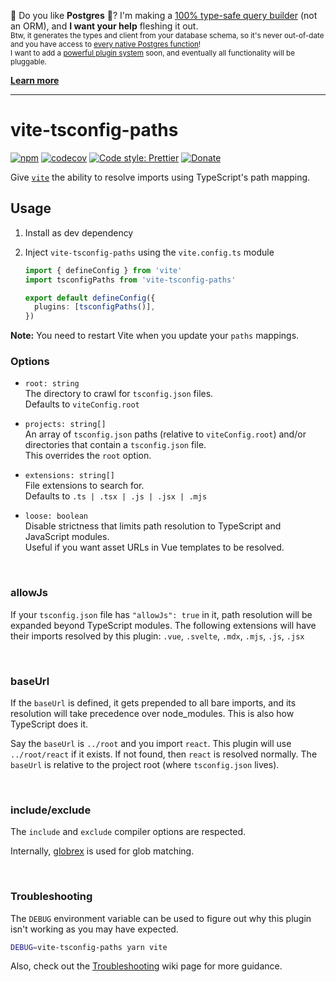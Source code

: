 👋 Do you like **Postgres** 🐘? I'm making a [100% type-safe query builder](https://github.com/alloc/tusken) (not an ORM), and **I want your help** fleshing it out.  
<sub>
   Btw, it generates the types and client from your database schema, so it's never out-of-date and you have access to [every native Postgres function](https://github.com/alloc/tusken/blob/master/spec/generated/test/functions.ts)!  
   I want to add a [powerful plugin system](https://github.com/alloc/tusken/issues/11) soon, and eventually all functionality will be pluggable.
</sub>

[**Learn more**](https://github.com/alloc/tusken)  

---

# vite-tsconfig-paths

[![npm](https://img.shields.io/npm/v/vite-tsconfig-paths.svg)](https://www.npmjs.com/package/vite-tsconfig-paths)
[![codecov](https://codecov.io/gh/aleclarson/vite-tsconfig-paths/branch/master/graph/badge.svg)](https://codecov.io/gh/aleclarson/vite-tsconfig-paths)
[![Code style: Prettier](https://img.shields.io/badge/code_style-prettier-ff69b4.svg)](https://github.com/prettier/prettier)
[![Donate](https://img.shields.io/badge/Donate-PayPal-green.svg)](https://paypal.me/alecdotbiz)

Give [`vite`] the ability to resolve imports using TypeScript's path mapping.

[`vite`]: https://github.com/vitejs/vite

## Usage

1. Install as dev dependency

2. Inject `vite-tsconfig-paths` using the `vite.config.ts` module

   ```ts
   import { defineConfig } from 'vite'
   import tsconfigPaths from 'vite-tsconfig-paths'

   export default defineConfig({
     plugins: [tsconfigPaths()],
   })
   ```

**Note:** You need to restart Vite when you update your `paths` mappings.

### Options

- `root: string`  
  The directory to crawl for `tsconfig.json` files.  
  Defaults to `viteConfig.root`

- `projects: string[]`  
  An array of `tsconfig.json` paths (relative to `viteConfig.root`)
  and/or directories that contain a `tsconfig.json` file.  
  This overrides the `root` option.

- `extensions: string[]`  
  File extensions to search for.  
  Defaults to `.ts | .tsx | .js | .jsx | .mjs`

- `loose: boolean`  
  Disable strictness that limits path resolution to TypeScript and JavaScript modules.  
  Useful if you want asset URLs in Vue templates to be resolved.

&nbsp;

### allowJs

If your `tsconfig.json` file has `"allowJs": true` in it, path resolution will be expanded beyond TypeScript modules. The following extensions will have their imports resolved by this plugin: `.vue`, `.svelte`, `.mdx`, `.mjs`, `.js`, `.jsx`

&nbsp;

### baseUrl

If the `baseUrl` is defined, it gets prepended to all bare imports, and its resolution will take precedence over node_modules. This is also how TypeScript does it.

Say the `baseUrl` is `../root` and you import `react`. This plugin will use `../root/react` if it exists. If not found, then `react` is resolved normally. The `baseUrl` is relative to the project root (where `tsconfig.json` lives).

&nbsp;

### include/exclude

The `include` and `exclude` compiler options are respected.

Internally, [globrex](https://github.com/terkelg/globrex) is used for glob matching.

&nbsp;

### Troubleshooting

The `DEBUG` environment variable can be used to figure out why this plugin isn't working as you may have expected.

```sh
DEBUG=vite-tsconfig-paths yarn vite
```

Also, check out the [Troubleshooting](https://github.com/aleclarson/vite-tsconfig-paths/wiki/Troubleshooting) wiki page for more guidance.

